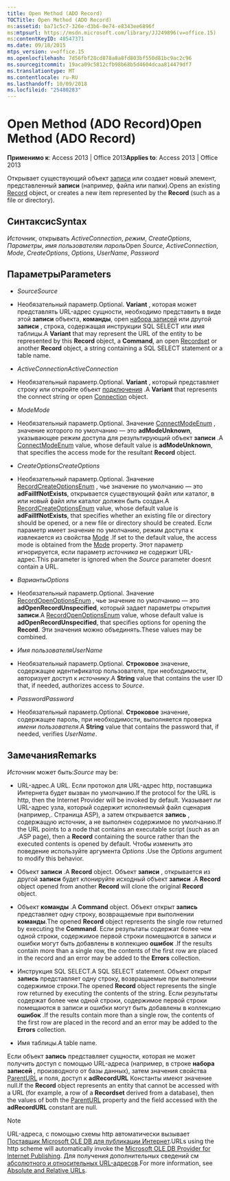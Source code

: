 ```yaml
---
title: Open Method (ADO Record)
TOCTitle: Open Method (ADO Record)
ms:assetid: ba71c5c7-326e-d3b6-0e74-e8343ee6896f
ms:mtpsurl: https://msdn.microsoft.com/library/JJ249896(v=office.15)
ms:contentKeyID: 48547371
ms.date: 09/18/2015
mtps_version: v=office.15
ms.openlocfilehash: 7d56fbf28cd878a8a8fd803bf550d81bc9ac2c96
ms.sourcegitcommit: 19aca09c5812cfb98b68b5d4604dcaa814479df7
ms.translationtype: MT
ms.contentlocale: ru-RU
ms.lasthandoff: 10/09/2018
ms.locfileid: "25480283"
---
```

# <a name="open-method-ado-record"></a><span data-ttu-id="9715f-102">Open Method (ADO Record)</span><span class="sxs-lookup"><span data-stu-id="9715f-102">Open Method (ADO Record)</span></span>


<span data-ttu-id="9715f-103">**Применимо к**: Access 2013 | Office 2013</span><span class="sxs-lookup"><span data-stu-id="9715f-103">**Applies to**: Access 2013 | Office 2013</span></span>


<span data-ttu-id="9715f-104">Открывает существующий объект [записи](record-object-ado.md) или создает новый элемент, представленный **записи** (например, файла или папки).</span><span class="sxs-lookup"><span data-stu-id="9715f-104">Opens an existing [Record](record-object-ado.md) object, or creates a new item represented by the **Record** (such as a file or directory).</span></span>

## <a name="syntax"></a><span data-ttu-id="9715f-105">Синтаксис</span><span class="sxs-lookup"><span data-stu-id="9715f-105">Syntax</span></span>

<span data-ttu-id="9715f-106">*Источник*, открывать *ActiveConnection*, *режим*, *CreateOptions*, *Параметры*, *имя пользователя*и *пароль*</span><span class="sxs-lookup"><span data-stu-id="9715f-106">Open *Source*, *ActiveConnection*, *Mode*, *CreateOptions*, *Options*, *UserName*, *Password*</span></span>

## <a name="parameters"></a><span data-ttu-id="9715f-107">Параметры</span><span class="sxs-lookup"><span data-stu-id="9715f-107">Parameters</span></span>

  - <span data-ttu-id="9715f-108">*Source*</span><span class="sxs-lookup"><span data-stu-id="9715f-108">*Source*</span></span>

  - <span data-ttu-id="9715f-109">Необязательный параметр.</span><span class="sxs-lookup"><span data-stu-id="9715f-109">Optional.</span></span> <span data-ttu-id="9715f-110">**Variant** , которая может представлять URL-адрес сущности, необходимо представить в виде этой **записи** объекта, **команды**, open [набора записей](recordset-object-ado.md) или другой **записи** , строка, содержащая инструкции SQL SELECT или имя таблицы.</span><span class="sxs-lookup"><span data-stu-id="9715f-110">A **Variant** that may represent the URL of the entity to be represented by this **Record** object, a **Command**, an open [Recordset](recordset-object-ado.md) or another **Record** object, a string containing a SQL SELECT statement or a table name.</span></span>

  - <span data-ttu-id="9715f-111">*ActiveConnection*</span><span class="sxs-lookup"><span data-stu-id="9715f-111">*ActiveConnection*</span></span>

  - <span data-ttu-id="9715f-112">Необязательный параметр.</span><span class="sxs-lookup"><span data-stu-id="9715f-112">Optional.</span></span> <span data-ttu-id="9715f-113">**Variant** , который представляет строку или откройте объект [подключения](connection-object-ado.md) .</span><span class="sxs-lookup"><span data-stu-id="9715f-113">A **Variant** that represents the connect string or open [Connection](connection-object-ado.md) object.</span></span>

  - <span data-ttu-id="9715f-114">*Mode*</span><span class="sxs-lookup"><span data-stu-id="9715f-114">*Mode*</span></span>

  - <span data-ttu-id="9715f-115">Необязательный параметр.</span><span class="sxs-lookup"><span data-stu-id="9715f-115">Optional.</span></span> <span data-ttu-id="9715f-116">Значение [ConnectModeEnum](connectmodeenum.md) , значение которого по умолчанию — это **adModeUnknown**, указывающее режим доступа для результирующий объект **записи** .</span><span class="sxs-lookup"><span data-stu-id="9715f-116">A [ConnectModeEnum](connectmodeenum.md) value, whose default value is **adModeUnknown**, that specifies the access mode for the resultant **Record** object.</span></span>

  - <span data-ttu-id="9715f-117">*CreateOptions*</span><span class="sxs-lookup"><span data-stu-id="9715f-117">*CreateOptions*</span></span>

  - <span data-ttu-id="9715f-118">Необязательный параметр.</span><span class="sxs-lookup"><span data-stu-id="9715f-118">Optional.</span></span> <span data-ttu-id="9715f-119">Значение [RecordCreateOptionsEnum](recordcreateoptionsenum.md) , чье значение по умолчанию — это **adFailIfNotExists**, открывается существующий файл или каталог, в или новый файл или каталог должен быть создан.</span><span class="sxs-lookup"><span data-stu-id="9715f-119">A [RecordCreateOptionsEnum](recordcreateoptionsenum.md) value, whose default value is **adFailIfNotExists**, that specifies whether an existing file or directory should be opened, or a new file or directory should be created.</span></span> <span data-ttu-id="9715f-120">Если параметр имеет значение по умолчанию, режим доступа к извлекается из свойства [Mode](mode-property-ado.md) .</span><span class="sxs-lookup"><span data-stu-id="9715f-120">If set to the default value, the access mode is obtained from the [Mode](mode-property-ado.md) property.</span></span> <span data-ttu-id="9715f-121">Этот параметр игнорируется, если параметр *источника* не содержит URL-адрес.</span><span class="sxs-lookup"><span data-stu-id="9715f-121">This parameter is ignored when the *Source* parameter doesnt contain a URL.</span></span>

  - <span data-ttu-id="9715f-122">*Варианты*</span><span class="sxs-lookup"><span data-stu-id="9715f-122">*Options*</span></span>

  - <span data-ttu-id="9715f-123">Необязательный параметр.</span><span class="sxs-lookup"><span data-stu-id="9715f-123">Optional.</span></span> <span data-ttu-id="9715f-124">Значение [RecordOpenOptionsEnum](recordopenoptionsenum.md) , чье значение по умолчанию — это **adOpenRecordUnspecified**, который задает параметры открытия **записи**.</span><span class="sxs-lookup"><span data-stu-id="9715f-124">A [RecordOpenOptionsEnum](recordopenoptionsenum.md) value, whose default value is **adOpenRecordUnspecified**, that specifies options for opening the **Record**.</span></span> <span data-ttu-id="9715f-125">Эти значения можно объединять.</span><span class="sxs-lookup"><span data-stu-id="9715f-125">These values may be combined.</span></span>

  - <span data-ttu-id="9715f-126">*Имя пользователя*</span><span class="sxs-lookup"><span data-stu-id="9715f-126">*UserName*</span></span>

  - <span data-ttu-id="9715f-127">Необязательный параметр.</span><span class="sxs-lookup"><span data-stu-id="9715f-127">Optional.</span></span> <span data-ttu-id="9715f-128">**Строковое** значение, содержащее идентификатор пользователя, при необходимости, авторизует доступ к *источнику*.</span><span class="sxs-lookup"><span data-stu-id="9715f-128">A **String** value that contains the user ID that, if needed, authorizes access to *Source*.</span></span>

  - <span data-ttu-id="9715f-129">*Password*</span><span class="sxs-lookup"><span data-stu-id="9715f-129">*Password*</span></span>

  - <span data-ttu-id="9715f-130">Необязательный параметр.</span><span class="sxs-lookup"><span data-stu-id="9715f-130">Optional.</span></span> <span data-ttu-id="9715f-131">**Строковое** значение, содержащее пароль, при необходимости, выполняется проверка *имени пользователя*.</span><span class="sxs-lookup"><span data-stu-id="9715f-131">A **String** value that contains the password that, if needed, verifies *UserName*.</span></span>

## <a name="remarks"></a><span data-ttu-id="9715f-132">Замечания</span><span class="sxs-lookup"><span data-stu-id="9715f-132">Remarks</span></span>

<span data-ttu-id="9715f-133">*Источник* может быть:</span><span class="sxs-lookup"><span data-stu-id="9715f-133">*Source* may be:</span></span>

  - <span data-ttu-id="9715f-134">URL-адрес.</span><span class="sxs-lookup"><span data-stu-id="9715f-134">A URL.</span></span> <span data-ttu-id="9715f-135">Если протокол для URL-адрес http, поставщика Интернета будет вызван по умолчанию.</span><span class="sxs-lookup"><span data-stu-id="9715f-135">If the protocol for the URL is http, then the Internet Provider will be invoked by default.</span></span> <span data-ttu-id="9715f-136">Указывает ли URL-адрес узла, который содержит исполняемый файл сценария (например,. Страница ASP), а затем открывается **запись** , содержащую источник, а не выполнен содержимое по умолчанию.</span><span class="sxs-lookup"><span data-stu-id="9715f-136">If the URL points to a node that contains an executable script (such as an .ASP page), then a **Record** containing the source rather than the executed contents is opened by default.</span></span> <span data-ttu-id="9715f-137">Чтобы изменить это поведение используйте аргумента *Options* .</span><span class="sxs-lookup"><span data-stu-id="9715f-137">Use the *Options* argument to modify this behavior.</span></span>

  - <span data-ttu-id="9715f-138">Объект **записи** .</span><span class="sxs-lookup"><span data-stu-id="9715f-138">A **Record** object.</span></span> <span data-ttu-id="9715f-139">Объект **записи** , открывается из другой **записи** будет клонируйте исходный объект **записи** .</span><span class="sxs-lookup"><span data-stu-id="9715f-139">A **Record** object opened from another **Record** will clone the original **Record** object.</span></span>

  - <span data-ttu-id="9715f-140">Объект **команды** .</span><span class="sxs-lookup"><span data-stu-id="9715f-140">A **Command** object.</span></span> <span data-ttu-id="9715f-141">Объект открыт **запись** представляет одну строку, возвращаемые при выполнении **команды**.</span><span class="sxs-lookup"><span data-stu-id="9715f-141">The opened **Record** object represents the single row returned by executing the **Command**.</span></span> <span data-ttu-id="9715f-142">Если результаты содержат более чем одной строки, содержимое первой строки помещаются в записи и ошибки могут быть добавлены в коллекцию **ошибок** .</span><span class="sxs-lookup"><span data-stu-id="9715f-142">If the results contain more than a single row, the contents of the first row are placed in the record and an error may be added to the **Errors** collection.</span></span>

  - <span data-ttu-id="9715f-143">Инструкция SQL SELECT.</span><span class="sxs-lookup"><span data-stu-id="9715f-143">A SQL SELECT statement.</span></span> <span data-ttu-id="9715f-144">Объект открыт **запись** представляет одну строку, возвращаемые при выполнении содержимое строки.</span><span class="sxs-lookup"><span data-stu-id="9715f-144">The opened **Record** object represents the single row returned by executing the contents of the string.</span></span> <span data-ttu-id="9715f-145">Если результаты содержат более чем одной строки, содержимое первой строки помещаются в записи и ошибки могут быть добавлены в коллекцию **ошибок** .</span><span class="sxs-lookup"><span data-stu-id="9715f-145">If the results contain more than a single row, the contents of the first row are placed in the record and an error may be added to the **Errors** collection.</span></span>

  - <span data-ttu-id="9715f-146">Имя таблицы.</span><span class="sxs-lookup"><span data-stu-id="9715f-146">A table name.</span></span>

<span data-ttu-id="9715f-147">Если объект **запись** представляет сущности, которая не может получить доступ с помощью URL-адреса (например, в строке **набора записей** , производного от базы данных), затем значения свойства [ParentURL](parenturl-property-ado.md) и поля, доступ к **adRecordURL** Константы имеют значение null.</span><span class="sxs-lookup"><span data-stu-id="9715f-147">If the **Record** object represents an entity that cannot be accessed with a URL (for example, a row of a **Recordset** derived from a database), then the values of both the [ParentURL](parenturl-property-ado.md) property and the field accessed with the **adRecordURL** constant are null.</span></span>


> [!NOTE]
> <P><span data-ttu-id="9715f-148">URL-адреса, с помощью схемы http автоматически вызывает <A href="microsoft-ole-db-provider-for-internet-publishing.md">Поставщик Microsoft OLE DB для публикации Интернет</A>.</span><span class="sxs-lookup"><span data-stu-id="9715f-148">URLs using the http scheme will automatically invoke the <A href="microsoft-ole-db-provider-for-internet-publishing.md">Microsoft OLE DB Provider for Internet Publishing</A>.</span></span> <span data-ttu-id="9715f-149">Для получения дополнительных сведений см <A href="absolute-and-relative-urls.md">абсолютного и относительных URL-адресов</A>.</span><span class="sxs-lookup"><span data-stu-id="9715f-149">For more information, see <A href="absolute-and-relative-urls.md">Absolute and Relative URLs</A>.</span></span></P>


